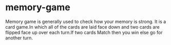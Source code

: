 # memory-game


Memory game is generally used to check how your memory is strong. It is a card game.In which all of the cards are laid face down and two cards are flipped face up over each turn.If two cards Match then you win else go for another turn. 
